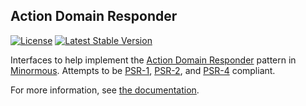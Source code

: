 ## Action Domain Responder

[![License](https://img.shields.io/packagist/l/minormous/adr.svg)](https://github.com/minormous/adr/blob/master/LICENSE)
[![Latest Stable Version](https://img.shields.io/packagist/v/minormous/adr.svg)](https://packagist.org/packages/minormous/adr)

Interfaces to help implement the [Action Domain Responder](http://pmjones.io/adr/) pattern in [Minormous](http://minormous.github.io/).
Attempts to be [PSR-1](http://www.php-fig.org/psr/psr-1/), [PSR-2](http://www.php-fig.org/psr/psr-2/),
and [PSR-4](http://www.php-fig.org/psr/psr-4/) compliant.

For more information, see [the documentation](http://minormousframework.readthedocs.org/).
